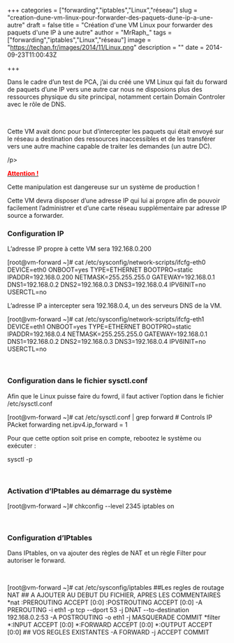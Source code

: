 +++
categories = ["forwarding","iptables","Linux","réseau"]
slug = "creation-dune-vm-linux-pour-forwarder-des-paquets-dune-ip-a-une-autre"
draft = false
title = "Création d'une VM Linux pour forwarder des paquets d'une IP à une autre"
author = "MrRaph_"
tags = ["forwarding","iptables","Linux","réseau"]
image = "https://techan.fr/images/2014/11/Linux.png"
description = ""
date = 2014-09-23T11:00:43Z

+++


Dans le cadre d’un test de PCA, j’ai du créé une VM Linux qui fait du forward de paquets d’une IP vers une autre car nous ne disposions plus des ressources physique du site principal, notamment certain Domain Controler avec le rôle de DNS.

 

Cette VM avait donc pour but d’intercepter les paquets qui était envoyé sur le réseau a destination des ressources inaccessibles et de les transférer vers une autre machine capable de traiter les demandes (un autre DC).

/p>

<span style="text-decoration: underline;"><span style="color: #ff0000;">**Attention !**</span></span>

Cette manipulation est dangereuse sur un système de production !

Cette VM devra disposer d’une adresse IP qui lui ai propre afin de pouvoir facilement l’administrer et d’une carte réseau supplémentaire par adresse IP source a forwarder.

### Configuration IP

L’adresse IP propre à cette VM sera 192.168.0.200

[root@vm-forward ~]# cat /etc/sysconfig/network-scripts/ifcfg-eth0 DEVICE=eth0 ONBOOT=yes TYPE=ETHERNET BOOTPRO=static IPADDR=192.168.0.200 NETMASK=255.255.255.0 GATEWAY=192.168.0.1 DNS1=192.168.0.2 DNS2=192.168.0.3 DNS3=192.168.0.4 IPV6INIT=no USERCTL=no

L’adresse IP a intercepter sera 192.168.0.4, un des serveurs DNS de la VM.

[root@vm-forward ~]# cat /etc/sysconfig/network-scripts/ifcfg-eth1 DEVICE=eth1 ONBOOT=yes TYPE=ETHERNET BOOTPRO=static IPADDR=192.168.0.4 NETMASK=255.255.255.0 GATEWAY=192.168.0.1 DNS1=192.168.0.2 DNS2=192.168.0.3 DNS3=192.168.0.4 IPV6INIT=no USERCTL=no

 

### Configuration dans le fichier sysctl.conf

Afin que le Linux puisse faire du fowrd, il faut activer l’option dans le fichier /etc/sysctl.conf

[root@vm-forward ~]# cat /etc/sysctl.conf | grep forward # Controls IP PAcket forwarding net.ipv4.ip_forward = 1

Pour que cette option soit prise en compte, rebootez le système ou exécuter :

sysctl -p

 

### Activation d’IPtables au démarrage du système

[root@vm-forward ~]# chkconfig --level 2345 iptables on

 

### Configuration d’IPtables

Dans IPtables, on va ajouter des règles de NAT et un règle Filter pour autoriser le forward.

 

[root@vm-forward ~]# cat /etc/sysconfig/iptables ##Les regles de routage NAT ## A AJOUTER AU DEBUT DU FICHIER, APRES LES COMMENTAIRES *nat :PREROUTING ACCEPT [0:0] :POSTROUTING ACCEPT [0:0] -A PREROUTING -i eth1 -p tcp --dport 53 -j DNAT --to-destination 192.168.0.2:53 -A POSTROUTING -o eth1 -j MASQUERADE COMMIT *filter *:INPUT ACCEPT [0:0] *:FORWARD ACCEPT [0:0] *:OUTPUT ACCEPT [0:0] ## VOS REGLES EXISTANTES -A FORWARD -j ACCEPT COMMIT

 

 


